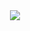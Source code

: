 <div id="header" align="center">
  <img src="https://media.giphy.com/media/ZzXCOr8XKysj6/giphy.gif"/>
</div>
